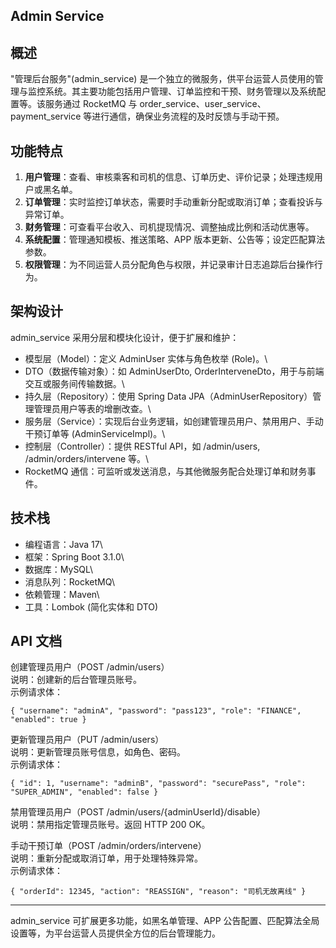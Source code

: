 Admin Service
-------------

概述
--

"管理后台服务"(admin_service) 是一个独立的微服务，供平台运营人员使用的管理与监控系统。其主要功能包括用户管理、订单监控和干预、财务管理以及系统配置等。该服务通过 RocketMQ 与 order_service、user_service、payment_service 等进行通信，确保业务流程的及时反馈与手动干预。

功能特点
----

1.  **用户管理**：查看、审核乘客和司机的信息、订单历史、评价记录；处理违规用户或黑名单。
2.  **订单管理**：实时监控订单状态，需要时手动重新分配或取消订单；查看投诉与异常订单。
3.  **财务管理**：可查看平台收入、司机提现情况、调整抽成比例和活动优惠等。
4.  **系统配置**：管理通知模板、推送策略、APP 版本更新、公告等；设定匹配算法参数。
5.  **权限管理**：为不同运营人员分配角色与权限，并记录审计日志追踪后台操作行为。

架构设计
----

admin_service 采用分层和模块化设计，便于扩展和维护：

- 模型层（Model）：定义 AdminUser 实体与角色枚举 (Role)。\
- DTO（数据传输对象）：如 AdminUserDto, OrderInterveneDto，用于与前端交互或服务间传输数据。\
- 持久层（Repository）：使用 Spring Data JPA（AdminUserRepository）管理管理员用户等表的增删改查。\
- 服务层（Service）：实现后台业务逻辑，如创建管理员用户、禁用用户、手动干预订单等 (AdminServiceImpl)。\
- 控制层（Controller）：提供 RESTful API，如 /admin/users, /admin/orders/intervene 等。\
- RocketMQ 通信：可监听或发送消息，与其他微服务配合处理订单和财务事件。

技术栈
---

- 编程语言：Java 17\
- 框架：Spring Boot 3.1.0\
- 数据库：MySQL\
- 消息队列：RocketMQ\
- 依赖管理：Maven\
- 工具：Lombok (简化实体和 DTO)

API 文档
------

创建管理员用户（POST /admin/users）\
说明：创建新的后台管理员账号。\
示例请求体：

```
{ "username": "adminA", "password": "pass123", "role": "FINANCE", "enabled": true }
```

更新管理员用户（PUT /admin/users）\
说明：更新管理员账号信息，如角色、密码。\
示例请求体：

```
{ "id": 1, "username": "adminB", "password": "securePass", "role": "SUPER_ADMIN", "enabled": false }
```

禁用管理员用户（POST /admin/users/{adminUserId}/disable）\
说明：禁用指定管理员账号。返回 HTTP 200 OK。

手动干预订单（POST /admin/orders/intervene）\
说明：重新分配或取消订单，用于处理特殊异常。\
示例请求体：
```
{ "orderId": 12345, "action": "REASSIGN", "reason": "司机无故离线" }
```
* * * * *

admin_service 可扩展更多功能，如黑名单管理、APP 公告配置、匹配算法全局设置等，为平台运营人员提供全方位的后台管理能力。
